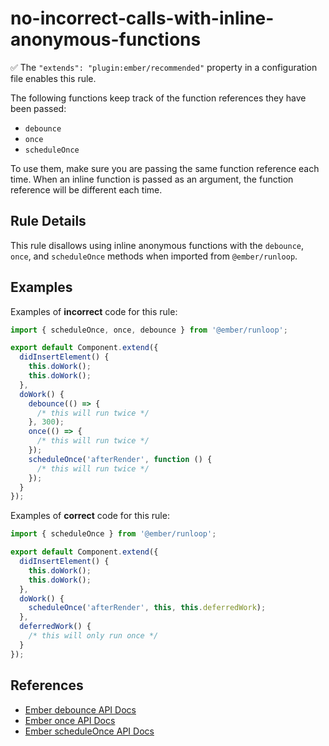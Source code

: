 # no-incorrect-calls-with-inline-anonymous-functions

:white_check_mark: The `"extends": "plugin:ember/recommended"` property in a configuration file enables this rule.

The following functions keep track of the function references they have been passed:

- `debounce`
- `once`
- `scheduleOnce`

To use them, make sure you are passing the same function reference each time. When an inline function is passed as an argument, the function reference will be different each time.

## Rule Details

This rule disallows using inline anonymous functions with the `debounce`, `once`, and `scheduleOnce` methods when imported from `@ember/runloop`.

## Examples

Examples of **incorrect** code for this rule:

```js
import { scheduleOnce, once, debounce } from '@ember/runloop';

export default Component.extend({
  didInsertElement() {
    this.doWork();
    this.doWork();
  },
  doWork() {
    debounce(() => {
      /* this will run twice */
    }, 300);
    once(() => {
      /* this will run twice */
    });
    scheduleOnce('afterRender', function () {
      /* this will run twice */
    });
  }
});
```

Examples of **correct** code for this rule:

```js
import { scheduleOnce } from '@ember/runloop';

export default Component.extend({
  didInsertElement() {
    this.doWork();
    this.doWork();
  },
  doWork() {
    scheduleOnce('afterRender', this, this.deferredWork);
  },
  deferredWork() {
    /* this will only run once */
  }
});
```

## References

- [Ember debounce API Docs](https://api.emberjs.com/ember/release/functions/@ember%2Frunloop/debounce)
- [Ember once API Docs](http://api.emberjs.com/ember/release/functions/@ember%2Frunloop/once)
- [Ember scheduleOnce API Docs](https://api.emberjs.com/ember/release/functions/@ember%2Frunloop/scheduleOnce)
